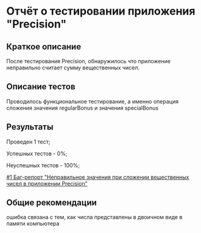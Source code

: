 # Отчёт о тестировании приложения "Precision"
## Краткое описание
После тестирования Precision, обнаружилось что приложение неправильно считает сумму вещественных чисел. 

## Описание тестов
Проводилось функциональное тестирование, а именно операция сложения значения regularBonus и значения specialBonus

## Результаты
Проведен 1 тест;

Успешных тестов - 0%;

Неуспешных тестов - 100%;

[#1 Баг-репорт "Неправильное значения при сложении вещественных чисел в приложении Precision"](https://github.com/evgen-911/Precision/issues/1#issue-748236489)

## Общие рекомендации

ошибка связана с тем, как числа представлены в двоичном виде в памяти компьютера
